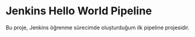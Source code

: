 # Jenkins Hello World Pipeline

Bu proje, Jenkins öğrenme sürecimde oluşturduğum ilk pipeline projesidir.
